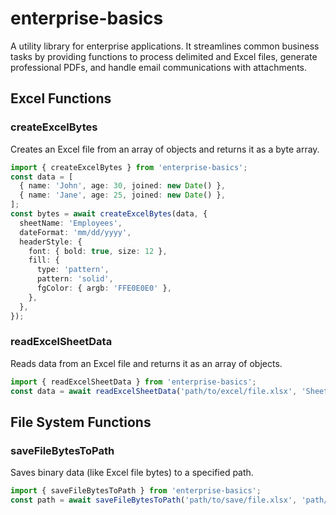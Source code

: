 # enterprise-basics

A utility library for enterprise applications. It streamlines common business tasks by providing functions to process delimited and Excel files, generate professional PDFs, and handle email communications with attachments.

## Excel Functions

### createExcelBytes

Creates an Excel file from an array of objects and returns it as a byte array.

```typescript
import { createExcelBytes } from 'enterprise-basics';
const data = [
  { name: 'John', age: 30, joined: new Date() },
  { name: 'Jane', age: 25, joined: new Date() },
];
const bytes = await createExcelBytes(data, {
  sheetName: 'Employees',
  dateFormat: 'mm/dd/yyyy',
  headerStyle: {
    font: { bold: true, size: 12 },
    fill: {
      type: 'pattern',
      pattern: 'solid',
      fgColor: { argb: 'FFE0E0E0' },
    },
  },
});
```

### readExcelSheetData

Reads data from an Excel file and returns it as an array of objects.

```typescript
import { readExcelSheetData } from 'enterprise-basics';
const data = await readExcelSheetData('path/to/excel/file.xlsx', 'Sheet1');
```

## File System Functions

### saveFileBytesToPath

Saves binary data (like Excel file bytes) to a specified path.

```typescript
import { saveFileBytesToPath } from 'enterprise-basics';
const path = await saveFileBytesToPath('path/to/save/file.xlsx', 'path/to/save/file.xlsx');
```
